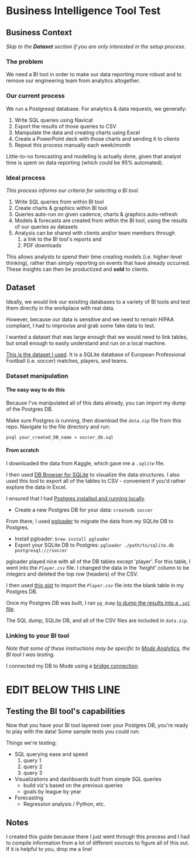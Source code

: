 # Business Intelligence Tool Test

## Business Context
*Skip to the **Dataset** section if you are only interested in the setup process.*

### The problem
We need a BI tool in order to make our data reporting more robust and to remove our engineering team from analytics altogether. 

### Our current process
We run a Postgresql database. For analytics & data requests, we generally:
1. Write SQL queries using Navicat
2. Export the results of those queries to CSV
3. Manipulate the data and creating charts using Excel
4. Create a PowerPoint deck with those charts and sending it to clients
5. Repeat this process manually each week/month

Little-to-no forecasting and modeling is actually done, given that analyst time is spent on data reporting (which could be 95% automated).

### Ideal process
*This process informs our criteria for selecting a BI tool.*
1. Write SQL queries from within BI tool
2. Create charts & graphics within BI tool
3. Queries auto-run on given cadence, charts & graphics auto-refresh
4. Models & forecasts are created from within the BI tool, using the results of our queries as datasets
5. Analysis can be shared with clients and/or team members through 
    1. a link to the BI tool's reports and 
    2. PDF downloads

This allows analysts to spend their time creating models (i.e. higher-level thinking), rather than simply reporting on events that have already occurred. These insights can then be productized and **sold** to clients.

## Dataset
Ideally, we would link our exisiting databases to a variety of BI tools and test them directly in the workplace with real data.

However, because our data is sensitive and we need to remain HIPAA compliant, I had to improvise and grab some fake data to test.

I wanted a dataset that was large enough that we would need to link tables, but small enough to easily understand and run on a local machine.

[This is the dataset I used](https://www.kaggle.com/hugomathien/soccer). It is a SQLite database of European Professional Football (i.e. soccer) matches, players, and teams.

### Dataset manipulation

#### The easy way to do this
Because I've manipulated all of this data already, you can import my dump of the Postgres DB. 

Make sure Postgres is running, then download the *`data.zip`* file from this repo. Navigate to the file directory and run: 

```psql your_created_DB_name < soccer_db.sql```

#### From scratch
I downloaded the data from Kaggle, which gave me a *`.sqlite`* file. 

I then used [DB Browser for SQLite](http://sqlitebrowser.org/) to visualize the data structures. I also used this tool to export all of the tables to CSV - convenient if you'd rather explore the data in Excel.

I ensured that I had [Postgres installed and running locally](https://postgresapp.com/).
* Create a new Postgres DB for your data: `createdb soccer`

From there, I used [pgloader](https://github.com/dimitri/pgloader) to migrate the data from my SQLite DB to Postgres.
* Install pgloader: `brew install pgloader`
* Export your SQLite DB to Postgres: `pgloader ./path/to/sqlite.db postgresql:///soccer`

pgloader played nice with all of the DB tables except 'player'. For this table, I went into the *`Player.csv`* file. I changed the data in the *'height'* column to be integers and deleted the top row (headers) of the CSV.

I then used [this gist](https://gist.github.com/nepsilon/f2937fe10fe8b0efc0cc) to import the *`Player.csv`* file into the blank table in my Postgres DB.

Once my Postgres DB was built, I ran `pg_dump` [to dump the results into a *`.sql`* file](https://www.postgresql.org/docs/9.1/static/app-pgdump.html).

The SQL dump, SQLite DB, and all of the CSV files are included in `data.zip`.

### Linking to your BI tool
*Note that some of these instructions may be specific to [Mode Analytics](https://modeanalytics.com/), the BI tool I was testing.*

I connected my DB to Mode using a [bridge connection](https://help.modeanalytics.com/articles/connect-with-bridge/).

# EDIT BELOW THIS LINE

## Testing the BI tool's capabilities
Now that you have your BI tool layered over your Postgres DB, you're ready to play with the data! Some sample tests you could run:

Things we're testing:
- SQL querying ease and speed
  1. query 1
  2. query 2
  3. query 3
- Visualizations and dashboards built from simple SQL queries
  - build viz's based on the previous queries
  - goals by league by year
- Forecasting 
  - Regression analysis / Python, etc.
  
## Notes
I created this guide because there I just went through this process and I had to compile information from a lot of different sources to figure all of this out. If it is helpful to you, drop me a line!
